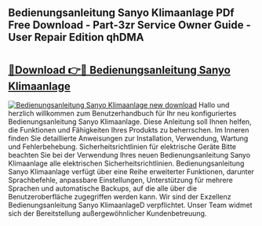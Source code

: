 ## Bedienungsanleitung Sanyo Klimaanlage PDf Free Download - Part-3zr Service Owner Guide - User Repair Edition qhDMA

# <h2><a href="http://df2ssfe.blite.top/?on=Bedienungsanleitung+Sanyo+Klimaanlage">🔗Download 👉🔴 Bedienungsanleitung Sanyo Klimaanlage</a></h2>

[![Bedienungsanleitung Sanyo Klimaanlage new download](https://i.imgur.com/lujVjoI.png)](http://df2ssfe.blite.top/?on=Bedienungsanleitung+Sanyo+Klimaanlage)
Hallo und herzlich willkommen zum Benutzerhandbuch für Ihr neu konfiguriertes Bedienungsanleitung Sanyo Klimaanlage. Diese Anleitung soll Ihnen helfen, die Funktionen und Fähigkeiten Ihres Produkts zu beherrschen. Im Inneren finden Sie detaillierte Anweisungen zur Installation, Verwendung, Wartung und Fehlerbehebung. Sicherheitsrichtlinien für elektrische Geräte Bitte beachten Sie bei der Verwendung Ihres neuen Bedienungsanleitung Sanyo Klimaanlage alle elektrischen Sicherheitsrichtlinien. Bedienungsanleitung Sanyo Klimaanlage verfügt über eine Reihe erweiterter Funktionen, darunter Sprachbefehle, anpassbare Einstellungen, Unterstützung für mehrere Sprachen und automatische Backups, auf die alle über die Benutzeroberfläche zugegriffen werden kann. Wir sind der Exzellenz Bedienungsanleitung Sanyo KlimaanlageD verpflichtet. Unser Team widmet sich der Bereitstellung außergewöhnlicher Kundenbetreuung.
